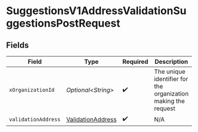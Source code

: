 # SuggestionsV1AddressValidationSuggestionsPostRequest


## Fields

| Field                                                             | Type                                                              | Required                                                          | Description                                                       | Example                                                           |
| ----------------------------------------------------------------- | ----------------------------------------------------------------- | ----------------------------------------------------------------- | ----------------------------------------------------------------- | ----------------------------------------------------------------- |
| `xOrganizationId`                                                 | *Optional\<String>*                                               | :heavy_check_mark:                                                | The unique identifier for the organization making the request     | org_12345                                                         |
| `validationAddress`                                               | [ValidationAddress](../../models/components/ValidationAddress.md) | :heavy_check_mark:                                                | N/A                                                               |                                                                   |